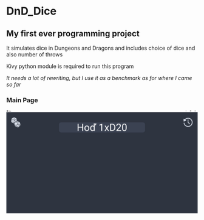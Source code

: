 # DnD_Dice

## My first ever programming project 

It simulates dice in Dungeons and Dragons and includes choice of dice and also number of throws

Kivy python module is required to run this program

*It needs a lot of rewriting, but I use it as a benchmark as for where I came so far*

### Main Page
![Main Page](/Screenshots/Main_page.png?raw=true "Main Page")
